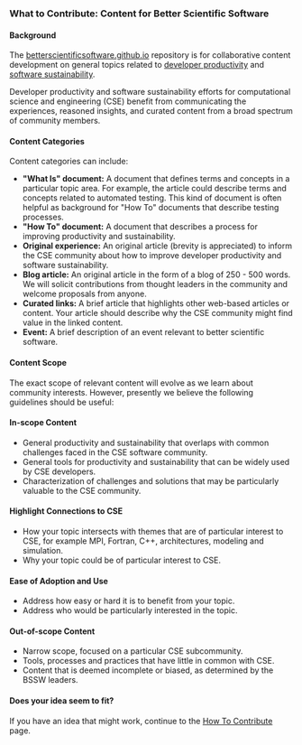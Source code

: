 ### What to Contribute: Content for Better Scientific Software

#### Background

The [betterscientificsoftware.github.io](https://github.com/betterscientificsoftware/betterscientificsoftware.github.io) repository is for collaborative content development on general topics related to [developer productivity](Articles/WhatIsProductivity.md) and [software sustainability](Articles/WhatIsSustainability.md).  

Developer productivity and software sustainability efforts for computational science and engineering (CSE) benefit from communicating the experiences, reasoned insights, and curated content from a broad spectrum of community members.

#### Content Categories

Content categories can include:
- **"What Is" document:** A document that defines terms and concepts in a particular topic area.  For example, the article could describe terms and concepts related to automated testing.  This kind of document is often helpful as background for "How To" documents that describe testing processes.
- **"How To" document:** A document that describes a process for improving productivity and sustainability.
- **Original experience:** An original article (brevity is appreciated) to inform the CSE community about how to improve developer productivity and software sustainability.
- **Blog article:** An original article in the form of a blog of 250 - 500 words.  We will solicit contributions from thought leaders in the community and welcome proposals from anyone.
- **Curated links:** A brief article that highlights other web-based articles or content.  Your article should describe why the CSE community might find value in the linked content.
- **Event:** A brief description of an event relevant to better scientific software. 


#### Content Scope

The exact scope of relevant content will evolve as we learn about community interests.  However, presently we believe the following guidelines should be useful:
#### In-scope Content
- General productivity and sustainability that overlaps with common challenges faced in the CSE software community.
- General tools for productivity and sustainability that can be widely used by CSE developers.
- Characterization of challenges and solutions that may be particularly valuable to the CSE community.

#### Highlight Connections to CSE
- How your topic intersects with themes that are of particular interest to CSE, for example MPI, Fortran, C++, architectures, modeling and simulation.
- Why your topic could be of particular interest to CSE.

#### Ease of Adoption and Use
- Address how easy or hard it is to benefit from your topic.
- Address who would be particularly interested in the topic.

#### Out-of-scope Content
- Narrow scope, focused on a particular CSE subcommunity.
- Tools, processes and practices that have little in common with CSE.
- Content that is deemed incomplete or biased, as determined by the BSSW leaders.

#### Does your idea seem to fit?

If you have an idea that might work, continue to the [How To Contribute](HowToContribute.md) page.

<!---
Publish: no
---!>
